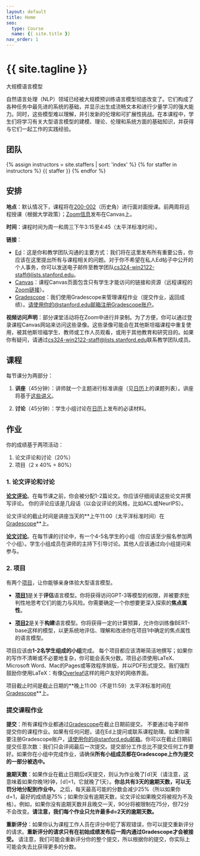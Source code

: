 ```yaml
---
layout: default
title: Home
seo:
  type: Course
  name: {{ site.title }}
nav_order: 1
---
```


# {{ site.tagline }}

<!--{% if site.announcements %}
{{ site.announcements.last }}
[Announcements](announcements.md){: .btn .btn-outline .fs-3 }
{% endif %}-->

大规模语言模型

自然语言处理（NLP）领域已经被大规模预训练语言模型彻底改变了。它们构成了各种任务中最先进的系统的基础，并显示出生成流畅文本和进行少量学习的强大能力。同时，这些模型难以理解，并引发新的伦理和可扩展性挑战。在本课程中，学生们将学习有关大型语言模型的建模、理论、伦理和系统方面的基础知识，并获得与它们一起工作的实践经验。

## 团队

{% assign instructors = site.staffers | sort: 'index' %}
{% for staffer in instructors %}
{{ staffer }}
{% endfor %}

## 安排

**地点**：默认情况下，课程将在[200-002](https://goo.gl/maps/8ADRSg7nJ9xZC2Zd7)（历史角）进行面对面授课。前两周将远程授课（根据大学政策）；[Zoom信息](https://canvas.stanford.edu/courses/149841/external_tools/5384)发布在Canvas上。

**时间**：课程时间为周一和周三下午3:15至4:45（太平洋标准时间）。

**链接**：
- [Ed](https://canvas.stanford.edu/courses/149841/external_tools/24287?display=borderless)：这是你和教学团队沟通的主要方式：我们将在这里发布所有重要公告，你应该在这里提出所有与课程相关的问题。对于你不希望在私人Ed帖子中公开的个人事务，你可以发送电子邮件至教学团队[cs324-win2122-staff@lists.stanford.edu](mailto:cs324-win2122-staff@lists.stanford.edu)。
- [Canvas](https://canvas.stanford.edu/courses/149841)：课程Canvas页面包含只有学生才能访问的链接和资源（远程课程的[Zoom链接](https://canvas.stanford.edu/courses/149841/external_tools/5384)）。
- [Gradescope](https://www.gradescope.com/courses/342794)：我们使用Gradescope来管理课程作业（提交作业，返回成绩）。请使用你的@stanford.edu邮箱注册Gradescope账户。

**视频访问声明**：部分课堂活动将在Zoom中进行并录制。为了方便，你可以通过登录课程Canvas网站来访问这些录像。这些录像可能会在其他斯坦福课程中重复使用，被其他斯坦福学生、教师或工作人员观看，或用于其他教育和研究目的。如果你有疑问，请通过[cs324-win2122-staff@lists.stanford.edu](mailto:cs324-win2122-staff@lists.stanford.edu)联系教学团队成员。

## 课程

每节课分为两部分：

1. **讲座**（45分钟）：讲师就一个主题进行标准讲座（见[日历](/calendar)上的课题列表）。讲座将基于[这些讲义](/lectures)。

2. **讨论**（45分钟）：学生小组讨论在[日历](/calendar)上发布的必读材料。

## 作业

你的成绩基于两项活动：

1. 论文评论和讨论（20%）
2. 项目（2 x 40% = 80%）

### 1. 论文评论和讨论

[**论文评论**](paper-reviews)。在每节课之前，你会被分配1-2篇论文。你应该仔细阅读这些论文并撰写评论。
你的评论应该是几段话（以会议评论的风格，比如ACL或NeurIPS）。

论文评论的截止时间是讲座当天的**上午11:00（太平洋标准时间）在[Gradescope](https://www.gradescope.com/courses/342794)**上。

[**论文讨论**](paper-discussions)。在每节课的讨论中，有一个4-5名学生的小组（你应该至少报名参加两个小组）。学生小组成员在讲师的主持下引导讨论。其他人应该通过向小组提问来参与。

### 2. 项目

有两个[项目](projects)，让你能够亲身体验大型语言模型。

- [**项目1**](projects/project1)是关于**评估**语言模型。你将获得访问GPT-3等模型的权限，并被要求批判性地思考它们的能力与风险。你需要确定一个你想要更深入探索的**焦点属性**。

- [**项目2**](projects/project2)是关于**构建**语言模型。你将获得一定的计算预算，允许你训练像BERT-base这样的模型，以更系统地评估、理解和改进你在项目1中确定的焦点属性的语言模型。

项目应该由**1-2名学生组成的小组**完成。
每个项目都应该清晰简洁地撰写；如果你的写作不清晰或不必要地复杂，你可能会丢失分数。项目必须使用LaTeX、Microsoft Word、Mac的Pages或等效程序排版，并以PDF形式提交。我们强烈鼓励你使用LaTeX：有像[Overleaf](https://www.overleaf.com/)这样的用户友好的网络界面。

项目截止时间是截止日期的**晚上11:00（不是11:59）太平洋标准时间在[Gradescope](https://www.gradescope.com/courses/342794)**上。

### 提交课程作业

**提交**：所有课程作业都通过[Gradescope](https://www.gradescope.com/courses/342794)在截止日期前提交。
不要通过电子邮件提交你的课程作业。如果有任何问题，请在Ed上提问或联系课程助理。如果你需要注册Gradescope账户，请使用你的@stanford.edu邮箱。你可以在截止日期前提交任意次数：我们只会评阅最后一次提交。提交部分工作总比不提交任何工作要好。如果你在小组中完成作业，请确保**所有小组成员都在Gradescope上作为提交的一部分被选中。**

**逾期天数**：如果作业在截止日期后d天提交，则认为作业晚了⌈d⌉天（请注意，这意味着如果你晚1秒钟，⌈d⌉=1，它就晚了1天）。**你总共有3天的逾期天数，可以无罚分地分配到作业中。** 之后，每天最高可能的分数会减少25%（所以如果你d=1，最好的成绩是75%；如果你没有逾期天数，论文评论如果晚交将被视为不及格）。例如，如果你没有逾期天数并且晚交一天，90分将被限制在75分，但72分不会改变。**请注意，我们每个作业只允许最多d=2天的逾期天数。**

**重新评分**：如果你认为课程工作人员在评分中犯了客观错误，你可以提交重新评分的请求。**重新评分的请求只有在初始成绩发布后一周内通过Gradescope才会被接受。**
请注意，我们可能会重新评分你的整个提交，所以根据你的提交，你实际上可能会失去比获得更多的分数。
